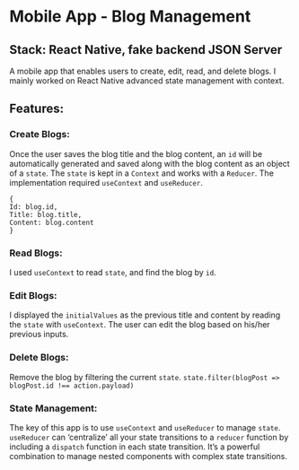 # Mobile App - Blog Management
## Stack: React Native, fake backend JSON Server
A mobile app that enables users to create, edit, read, and delete blogs. I mainly worked on React Native advanced state management with context. 
## Features:
### Create Blogs:
Once the user saves the blog title and the blog content, an ```id``` will be automatically generated and saved along with the blog content as an object of a ```state```. The ```state``` is kept in a ```Context``` and works with a ```Reducer```. The implementation required ```useContext``` and ```useReducer```.

```
{
Id: blog.id,
Title: blog.title,
Content: blog.content
}
```

### Read Blogs:
I used ```useContext``` to read ```state```, and find the blog by ```id```.

### Edit Blogs:
I displayed the ```initialValues``` as the previous title and content by reading the ```state``` with ```useContext```. The user can edit the blog based on his/her previous inputs. 

### Delete Blogs:
Remove the blog by filtering the current ```state```.
```state.filter(blogPost => blogPost.id !== action.payload)```

### State Management:
The key of this app is to use ```useContext``` and ```useReducer``` to manage ```state```. ```useReducer``` can ‘centralize’ all your state transitions to a ```reducer``` function by including a ```dispatch``` function in each state transition. It’s a powerful combination to manage nested components with complex state transitions. 
